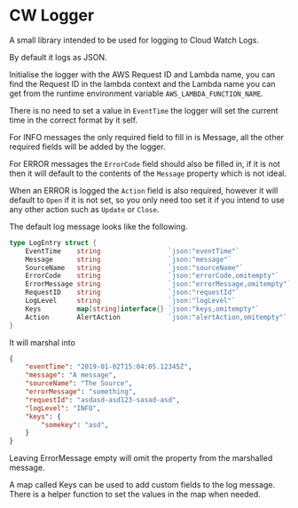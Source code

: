 # CW Logger

A small library intended to be used for logging to Cloud Watch Logs. 

By default it logs as JSON. 

Initialise the logger with the AWS Request ID and Lambda name, you can find the Request ID in the lambda context and the Lambda name you can get from the runtime environment variable `AWS_LAMBDA_FUNCTION_NAME`.

There is no need to set a value in `EventTime` the logger will set the current time in the correct format by it self.

For INFO messages the only required field to fill in is Message, all the other required fields will be added by the logger.

For ERROR messages the `ErrorCode` field should also be filled in, if it is not then it will default to the contents of the `Message` property which is not ideal.

When an ERROR is logged the `Action` field is also required, however it will default to `Open` if it is not set, so you only need too set it if you intend to use any other action such as `Update` or `Close`.

The default log message looks like the following.

```go
type LogEntry struct {
	EventTime    string                 `json:"eventTime"`
	Message      string                 `json:"message"`
	SourceName   string                 `json:"sourceName"`
	ErrorCode    string                 `json:"errorCode,omitempty"`
	ErrorMessage string                 `json:"errorMessage,omitempty"`
	RequestID    string                 `json:"requestId"`
	LogLevel     string                 `json:"logLevel"`
	Keys         map[string]interface{} `json:"keys,omitempty"`
	Action       AlertAction            `json:"alertAction,omitempty"`
}
```

It will marshal into 
```json
{
    "eventTime": "2019-01-02T15:04:05.12345Z",
    "message": "A message",
    "sourceName": "The Source",
    "errorMessage": "something",
    "requestId": "asdasd-asd123-sasad-asd",
    "logLevel": "INFO",
    "keys": {
        "somekey": "asd",
    }
}
```

Leaving ErrorMessage empty will omit the property from the marshalled message.

A map called Keys can be used to add custom fields to the log message. 
There is a helper function to set the values in the map when needed.
